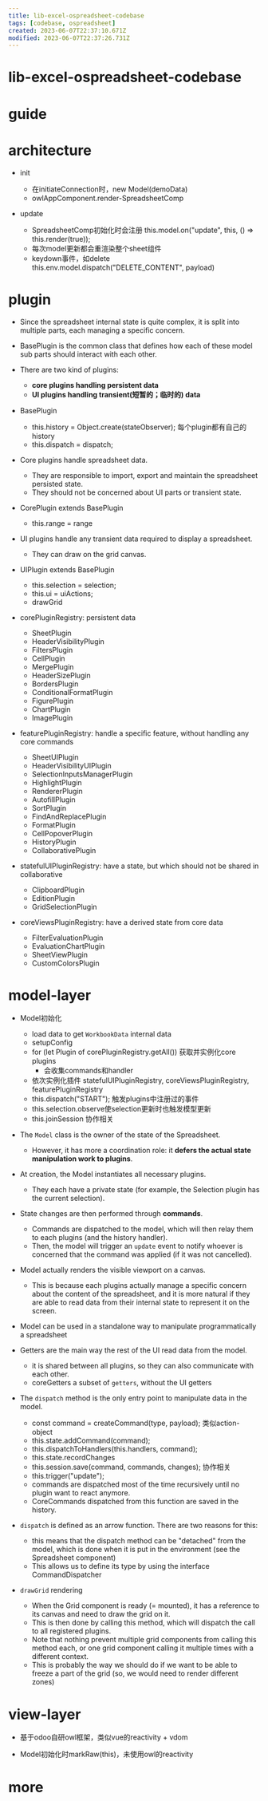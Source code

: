 ```yaml
---
title: lib-excel-ospreadsheet-codebase
tags: [codebase, ospreadsheet]
created: 2023-06-07T22:37:10.671Z
modified: 2023-06-07T22:37:26.731Z
---
```


# lib-excel-ospreadsheet-codebase

# guide

# architecture
- init
  - 在initiateConnection时，new Model(demoData)
  - owlAppComponent.render-SpreadsheetComp

- update
  - SpreadsheetComp初始化时会注册 this.model.on("update", this, () => this.render(true)); 
  - 每次model更新都会重渲染整个sheet组件
  - keydown事件，如delete this.env.model.dispatch("DELETE_CONTENT", payload)
# plugin
- Since the spreadsheet internal state is quite complex, it is split into multiple parts, each managing a specific concern.

- BasePlugin is the common class that defines how each of these model sub parts should interact with each other. 
- There are two kind of plugins: 
  - **core plugins handling persistent data**
  - **UI plugins handling transient(短暂的；临时的) data**

- BasePlugin
  - this.history = Object.create(stateObserver); 每个plugin都有自己的history
  - this.dispatch = dispatch; 

- Core plugins handle spreadsheet data.
  - They are responsible to import, export and maintain the spreadsheet persisted state.
  - They should not be concerned about UI parts or transient state.

- CorePlugin extends BasePlugin
  - this.range = range

- UI plugins handle any transient data required to display a spreadsheet.
  - They can draw on the grid canvas.

- UIPlugin extends BasePlugin
  - this.selection = selection; 
  - this.ui = uiActions; 
  - drawGrid

- corePluginRegistry: persistent data
  - SheetPlugin
  - HeaderVisibilityPlugin
  - FiltersPlugin
  - CellPlugin
  - MergePlugin
  - HeaderSizePlugin
  - BordersPlugin
  - ConditionalFormatPlugin
  - FigurePlugin
  - ChartPlugin
  - ImagePlugin

- featurePluginRegistry: handle a specific feature, without handling any core commands
  - SheetUIPlugin
  - HeaderVisibilityUIPlugin
  - SelectionInputsManagerPlugin
  - HighlightPlugin
  - RendererPlugin
  - AutofillPlugin
  - SortPlugin
  - FindAndReplacePlugin
  - FormatPlugin
  - CellPopoverPlugin
  - HistoryPlugin
  - CollaborativePlugin

- statefulUIPluginRegistry: have a state, but which should not be shared in collaborative
  - ClipboardPlugin
  - EditionPlugin
  - GridSelectionPlugin

- coreViewsPluginRegistry: have a derived state from core data
  - FilterEvaluationPlugin
  - EvaluationChartPlugin
  - SheetViewPlugin
  - CustomColorsPlugin
# model-layer
- Model初始化
  - load data to get `WorkbookData` internal data
  - setupConfig
  - for (let Plugin of corePluginRegistry.getAll()) 获取并实例化core plugins
    - 会收集commands和handler
  - 依次实例化插件 statefulUIPluginRegistry, coreViewsPluginRegistry, featurePluginRegistry
  - this.dispatch("START"); 触发plugins中注册过的事件
  - this.selection.observe使selection更新时也触发模型更新
  - this.joinSession 协作相关

- The `Model` class is the owner of the state of the Spreadsheet. 
  - However, it has more a coordination role: it **defers the actual state manipulation work to plugins**.
- At creation, the Model instantiates all necessary plugins. 
  - They each have a private state (for example, the Selection plugin has the current selection).
- State changes are then performed through **commands**.
  - Commands are dispatched to the model, which will then relay them to each plugins (and the history handler). 
  - Then, the model will trigger an `update` event to notify whoever is concerned that the command was applied (if it was not cancelled).
- Model actually renders the visible viewport on a canvas. 
  - This is because each plugins actually manage a specific concern about the content of the spreadsheet, and it is more natural
  if they are able to read data from their internal state to represent it on the
  screen.
- Model can be used in a standalone way to manipulate programmatically a spreadsheet

- Getters are the main way the rest of the UI read data from the model.
  - it is shared between all plugins, so they can also communicate with each other.
  - coreGetters a subset of `getters`, without the UI getters

- The `dispatch` method is the only entry point to manipulate data in the model.
  - const command = createCommand(type, payload); 类似action-object
  - this.state.addCommand(command); 
  - this.dispatchToHandlers(this.handlers, command); 
  - this.state.recordChanges
  - this.session.save(command, commands, changes); 协作相关
  - this.trigger("update"); 
  - commands are dispatched most of the time recursively until no plugin want to react anymore.
  - CoreCommands dispatched from this function are saved in the history.
- `dispatch` is defined as an arrow function.  There are two reasons for this:
  - this means that the dispatch method can be "detached" from the model, which is done when it is put in the environment (see the Spreadsheet component)
  - This allows us to define its type by using the interface CommandDispatcher

- `drawGrid` rendering
  - When the Grid component is ready (= mounted), it has a reference to its canvas and need to draw the grid on it.  
  - This is then done by calling this method, which will dispatch the call to all registered plugins.
  - Note that nothing prevent multiple grid components from calling this method each, or one grid component calling it multiple times with a different context. 
  - This is probably the way we should do if we want to be able to freeze a part of the grid (so, we would need to render different zones)
# view-layer
- 基于odoo自研owl框架，类似vue的reactivity + vdom

- Model初始化时markRaw(this)，未使用owl的reactivity
# more
